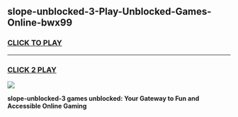 
## slope-unblocked-3-Play-Unblocked-Games-Online-bwx99
<h3>
<a href="https://premium76.site?title=slope-unblocked-3&ref=25A">CLICK TO PLAY</a></h3>
<hr>

<h3>
<a href="https://premium76.site?title=slope-unblocked-3&ref=25A">CLICK 2 PLAY</a>
  
</h3>

<a href="https://premium76.site?title=slope-unblocked-3&ref=25A"><img src="https://clearcache.store/games.png"></a>


**slope-unblocked-3 games unblocked: Your Gateway to Fun and Accessible Online Gaming**

